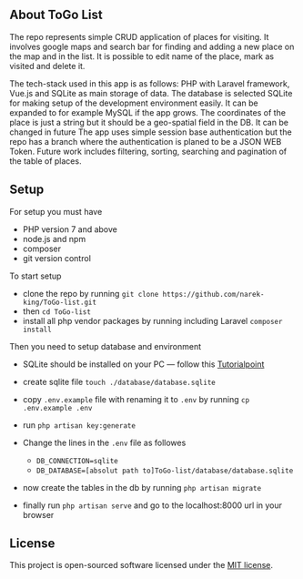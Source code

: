 ## About ToGo List

The repo represents simple CRUD application of places for visiting. It involves google maps and search bar for finding and adding a new place on the map and in the list. It is possible to edit name of the place, mark as visited and delete it.

The tech-stack used in this app is as follows: PHP with Laravel framework, Vue.js and SQLite as main storage of data.
The database is selected SQLite for making setup of the development environment easily. It can be expanded to for example MySQL if the app grows.
The coordinates of the place is just a string but it should be a geo-spatial field in the DB. It can be changed in future
The app uses simple session base authentication but the repo has a branch where the authentication is planed to be a JSON WEB Token.
Future work includes filtering, sorting, searching and pagination of the table of places.

## Setup

For setup you must have 
- PHP version 7 and above
- node.js and npm
- composer
- git version control

To start setup

- clone the repo by running  `git clone https://github.com/narek-king/ToGo-list.git`
- then `cd ToGo-list`
- install all php vendor packages by running including Laravel `composer install`

Then you need to setup database and environment

- SQLite should be installed on your PC — follow this [Tutorialpoint](https://www.tutorialspoint.com/sqlite/sqlite_installation.htm)
- create sqlite file `touch ./database/database.sqlite`
- copy `.env.example` file with renaming it to `.env` by running `cp .env.example .env`
- run   `php artisan key:generate`
- Change the lines in the `.env` file as followes
    
    - `DB_CONNECTION=sqlite`
    - `DB_DATABASE=[absolut path to]ToGo-list/database/database.sqlite`
      
- now create the tables in the db by running `php artisan migrate`
- finally run `php artisan serve` and go to the localhost:8000 url in your browser


## License

This project is open-sourced software licensed under the [MIT license](https://opensource.org/licenses/MIT).
